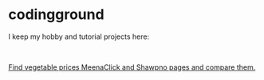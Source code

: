 # codingground
I keep my hobby and tutorial projects here:

<br>

<a href="https://github.com/tawhid117/codingground/tree/master/crawling_ecom">Find vegetable prices MeenaClick and Shawpno pages and compare them.</a>
